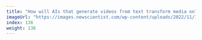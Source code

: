 ```yaml
---
title: "How will AIs that generate videos from text transform media online?"
imageUrl: "https://images.newscientist.com/wp-content/uploads/2022/11/15121652/SEI_133201072.jpg?width=600"
index: 136
weight: 136
---
```

